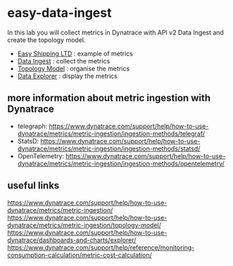 # easy-data-ingest

In this lab you will collect metrics in Dynatrace with API v2 Data Ingest and create the topology model.

  - [Easy Shipping LTD](/easy-shipping-ltd) : example of metrics
  - [Data Ingest](/data-ingest) : collect the metrics 
  - [Topology Model](/topology-model) : organise the metrics
  - [Data Explorer](/data-explorer) : display the metrics

## more information about metric ingestion with Dynatrace 

- telegraph: https://www.dynatrace.com/support/help/how-to-use-dynatrace/metrics/metric-ingestion/ingestion-methods/telegraf/  
- StatsD: https://www.dynatrace.com/support/help/how-to-use-dynatrace/metrics/metric-ingestion/ingestion-methods/statsd/  
- OpenTelemetry: https://www.dynatrace.com/support/help/how-to-use-dynatrace/metrics/metric-ingestion/ingestion-methods/opentelemetry/  

## useful links 

https://www.dynatrace.com/support/help/how-to-use-dynatrace/metrics/metric-ingestion/  
https://www.dynatrace.com/support/help/how-to-use-dynatrace/metrics/metric-ingestion/topology-model/  
https://www.dynatrace.com/support/help/how-to-use-dynatrace/dashboards-and-charts/explorer/  
https://www.dynatrace.com/support/help/reference/monitoring-consumption-calculation/metric-cost-calculation/
